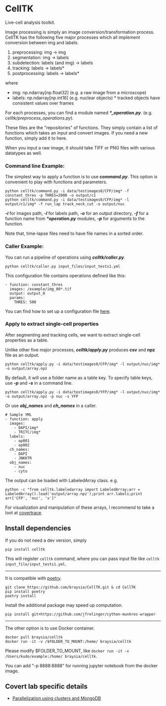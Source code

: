 # CellTK

Live-cell analysis toolkit.

Image processing is simply an image conversion/transformation process.
CellTK has the following five major processes which all implement conversion between img and labels.

1. preprocessing:   img -> img
2. segmentation:   img -> labels
3. subdetection: labels (and img) -> labels
4. tracking: labels -> labels*
5. postprocessing: labels -> labels*

where
- img: np.ndarray[np.float32] (e.g. a raw image from a microscope)
- labels: np.ndarray[np.int16] (e.g. nuclear objects)
\* tracked objects have consistent values over frames

For each processes, you can find a module named ___\*\_operation.py___. (e.g. _celltk/preprocess_operations.py_).

These files are the "repositories" of functions.
They simply contain a list of functions which takes an input and convert images. If you need a new function, simply add it to here.


When you input a raw image, it should take TIFF or PNG files with various datatypes as well.

### Command line Example:
The simplest way to apply a function is to use ___command.py___.
This option is convenient to play with functions and parameters.


```
python celltk/command.py -i data/testimages0/CFP/img* -f constant_thres -p THRES=2000 -o output/c1
python celltk/command.py -i data/testimages0/CFP/img* -l output/c1/img* -f run_lap track_neck_cut -o output/nuc
```

___-i___ for images path, ___-l___ for labels path, ___-o___ for an output directory, ___-f___ for a function name from ___*operation.py___ modules, ___-p___ for arguments to the function.

Note that, time-lapse files need to have file names in a sorted order.


### Caller Example:
You can run a pipeline of operations using ___celltk/caller.py___.

```
python celltk/caller.py input_files/input_tests1.yml
```

This configuration file contains operations defined like this:
```
- function: constant_thres
  images: /example/img_00*.tif
  output: output_0
  params:
    THRES: 500
```

You can find how to set up a configuration file [here](doc/CONFIGURE_YML.md).

### Apply to extract single-cell properties
After segmenting and tracking cells, we want to extract single-cell properties as a table.

Unlike other five major processes, ___celltk/apply.py___ produces __csv__ and __npz__ file as an output.

```
python celltk/apply.py -i data/testimages0/CFP/img* -l output/nuc/img* -o output/array.npz
```
By default, it will use a folder name as a table key.
To specify table keys, use ___-p___ and ___-s___ in a command line.
```
python celltk/apply.py -i data/testimages0/YFP/img* -l output/nuc/img* -o output/array.npz -p nuc -s YFP
```

Or use ___obj\_names___ and ___ch\_names___ in a caller.
```
# Sample YML
- function: apply
  images:
    - DAPI/img*
    - TRITC/img*
  labels:
    - op001
    - op002
  ch_names:
    - DAPI
    - JNKKTR
  obj_names:
    - nuc
    - cyto
```


The output can be loaded with LabeledArray class.
e.g.
```
python -c "from celltk.labeledarray import LabeledArray;arr = LabeledArray().load('output/array.npz');print arr.labels;print arr['CFP', 'nuc', 'x']"
```

For visualization and manipulation of these arrays, I recommend to take a loot at [covertrace](https://github.com/braysia/covertrace).


## Install dependencies


If you do not need a dev version, simply
```
pip install celltk
```
This will register `celltk` command, where you can pass input file like `celltk input_file/input_tests1.yml`.
___________________________

It is compatible with [poetry](https://github.com/sdispater/poetry). 
```
git clone https://github.com/braysia/CellTK.git & cd CellTK
pip install poetry
poetry install
```
Install the additional package may speed up computation.
```
pip install git+https://github.com/jfrelinger/cython-munkres-wrapper
```
_________

The other option is to use Docker container.
```
docker pull braysia/celltk
docker run -it -v /$FOLDER_TO_MOUNT:/home/ braysia/celltk
```
Please modify $FOLDER_TO_MOUNT, like `docker run -it -v /Users/kudo/example:/home/ braysia/celltk`.

You can add "-p 8888:8888" for running jupyter notebook from the docker image.

## Covert lab specific details
- [Parallelization using clusters and MongoDB](fireworks/README_FIREWORKS.md)

